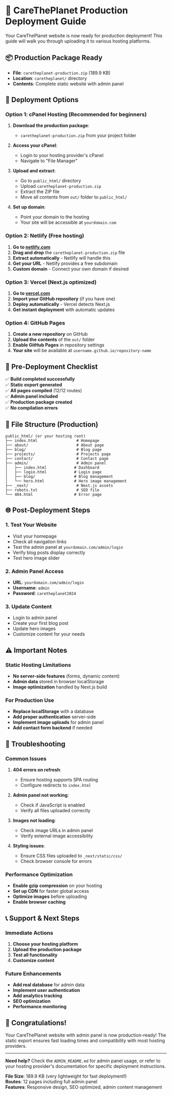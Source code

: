 # 🚀 CareThePlanet Production Deployment Guide

Your CareThePlanet website is now ready for production deployment! This guide will walk you through uploading it to various hosting platforms.

## 📦 **Production Package Ready**

- **File**: `caretheplanet-production.zip` (189.9 KB)
- **Location**: `caretheplanet/` directory
- **Contents**: Complete static website with admin panel

## 🎯 **Deployment Options**

### **Option 1: cPanel Hosting (Recommended for beginners)**

1. **Download the production package**:
   - `caretheplanet-production.zip` from your project folder

2. **Access your cPanel**:
   - Login to your hosting provider's cPanel
   - Navigate to "File Manager"

3. **Upload and extract**:
   - Go to `public_html/` directory
   - Upload `caretheplanet-production.zip`
   - Extract the ZIP file
   - Move all contents from `out/` folder to `public_html/`

4. **Set up domain**:
   - Point your domain to the hosting
   - Your site will be accessible at `yourdomain.com`

### **Option 2: Netlify (Free hosting)**

1. **Go to [netlify.com](https://netlify.com)**
2. **Drag and drop** the `caretheplanet-production.zip` file
3. **Extract automatically** - Netlify will handle this
4. **Get your URL** - Netlify provides a free subdomain
5. **Custom domain** - Connect your own domain if desired

### **Option 3: Vercel (Next.js optimized)**

1. **Go to [vercel.com](https://vercel.com)**
2. **Import your GitHub repository** (if you have one)
3. **Deploy automatically** - Vercel detects Next.js
4. **Get instant deployment** with automatic updates

### **Option 4: GitHub Pages**

1. **Create a new repository** on GitHub
2. **Upload the contents** of the `out/` folder
3. **Enable GitHub Pages** in repository settings
4. **Your site** will be available at `username.github.io/repository-name`

## 🔧 **Pre-Deployment Checklist**

✅ **Build completed successfully**  
✅ **Static export generated**  
✅ **All pages compiled** (12/12 routes)  
✅ **Admin panel included**  
✅ **Production package created**  
✅ **No compilation errors**  

## 📁 **File Structure (Production)**

```
public_html/ (or your hosting root)
├── index.html                 # Homepage
├── about/                     # About page
├── blog/                      # Blog page
├── projects/                  # Projects page
├── contact/                   # Contact page
├── admin/                     # Admin panel
│   ├── index.html            # Dashboard
│   ├── login.html            # Login page
│   ├── blog/                 # Blog management
│   └── hero.html             # Hero image management
├── _next/                     # Next.js assets
├── robots.txt                 # SEO file
└── 404.html                  # Error page
```

## 🌐 **Post-Deployment Steps**

### **1. Test Your Website**
- Visit your homepage
- Check all navigation links
- Test the admin panel at `yourdomain.com/admin/login`
- Verify blog posts display correctly
- Test hero image slider

### **2. Admin Panel Access**
- **URL**: `yourdomain.com/admin/login`
- **Username**: `admin`
- **Password**: `caretheplanet2024`

### **3. Update Content**
- Login to admin panel
- Create your first blog post
- Update hero images
- Customize content for your needs

## ⚠️ **Important Notes**

### **Static Hosting Limitations**
- **No server-side features** (forms, dynamic content)
- **Admin data** stored in browser localStorage
- **Image optimization** handled by Next.js build

### **For Production Use**
- **Replace localStorage** with a database
- **Add proper authentication** server-side
- **Implement image uploads** for admin panel
- **Add contact form backend** if needed

## 🚨 **Troubleshooting**

### **Common Issues**

1. **404 errors on refresh**:
   - Ensure hosting supports SPA routing
   - Configure redirects to `index.html`

2. **Admin panel not working**:
   - Check if JavaScript is enabled
   - Verify all files uploaded correctly

3. **Images not loading**:
   - Check image URLs in admin panel
   - Verify external image accessibility

4. **Styling issues**:
   - Ensure CSS files uploaded to `_next/static/css/`
   - Check browser console for errors

### **Performance Optimization**

- **Enable gzip compression** on your hosting
- **Set up CDN** for faster global access
- **Optimize images** before uploading
- **Enable browser caching**

## 📞 **Support & Next Steps**

### **Immediate Actions**
1. **Choose your hosting platform**
2. **Upload the production package**
3. **Test all functionality**
4. **Customize content**

### **Future Enhancements**
- **Add real database** for admin data
- **Implement user authentication**
- **Add analytics tracking**
- **SEO optimization**
- **Performance monitoring**

## 🎉 **Congratulations!**

Your CareThePlanet website with admin panel is now production-ready! The static export ensures fast loading times and compatibility with most hosting providers.

---

**Need help?** Check the `ADMIN_README.md` for admin panel usage, or refer to your hosting provider's documentation for specific deployment instructions.

**File Size**: 189.9 KB (very lightweight for fast deployment!)  
**Routes**: 12 pages including full admin panel  
**Features**: Responsive design, SEO optimized, admin content management 